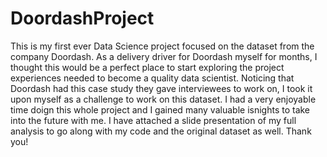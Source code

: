 # DoordashProject
This is my first ever Data Science project focused on the dataset from the company Doordash. 
As a delivery driver for Doordash myself for months, I thought this would be a perfect place to start exploring the project experiences 
needed to become a quality data scientist. 
Noticing that Doordash had this case study they gave interviewees to work on, I took it upon myself as a challenge to work on this dataset.
I had a very enjoyable time doign this whole project and I gained many valuable isnights to take into the future with me. 
I have attached a slide presentation of my full analysis to go along with my code and the original dataset as well.
Thank you!
